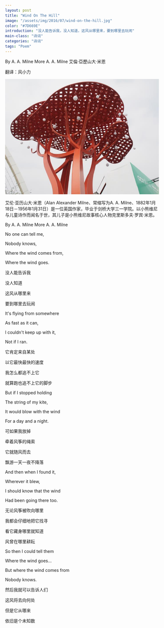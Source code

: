 ```yaml
---
layout: post
title: "Wind On The Hill"
image: "/assets/img/2016/07/wind-on-the-hill.jpg"
color: "#7D669E"
introduction: "没人能告诉我，没人知道，这风从哪里来，要到哪里去玩闹"
main-class: "诗词"
categories: "诗词"
tags: "Poem"
---
```

By A. A. Milne	More A. A. Milne 艾倫·亞歷山大·米恩

翻译：风小力

![wind on the hill](/assets/img/2016/07/wind-on-the-hill.jpg)

艾伦·亚历山大·米恩（Alan Alexander Milne、常缩写为A. A. Milne、1882年1月18日－1956年1月31日）是一位英国作家，毕业于剑桥大学三一学院。以小熊维尼与儿童诗作而闻名于世，其儿子是小熊维尼故事核心人物克里斯多夫·罗宾·米恩。

By A. A. Milne	More A. A. Milne

No one can tell me,

Nobody knows,

Where the wind comes from,

Where the wind goes.

没人能告诉我

没人知道

这风从哪里来

要到哪里去玩闹


It's flying from somewhere

As fast as it can,

I couldn't keep up with it,

Not if I ran.

它肯定来自某处

以它最快最快的速度

我怎么都追不上它

就算跑也追不上它的脚步


But if I stopped holding

The string of my kite,

It would blow with the wind

For a day and a night.

可如果我放掉

牵着风筝的绳索

它就随风而去

飘游一天一夜不降落


And then when I found it,

Wherever it blew,

I should know that the wind

Had been going there too.

无论风筝被吹向哪里

我都会仔细地把它找寻

看它藏身哪里就知道

风曾在哪里耕耘


So then I could tell them

Where the wind goes…

But where the wind comes from

Nobody knows.

然后我就可以告诉人们

这风将去向何处

但是它从哪来

依旧是个未知数